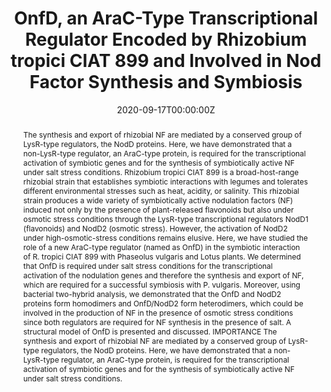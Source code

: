 ---
title: "OnfD, an AraC-Type Transcriptional Regulator Encoded by Rhizobium tropici CIAT 899 and Involved in Nod Factor Synthesis and Symbiosis"
authors:

- Pablo del Cerro
- Paula Ayala-García
- Pablo Buzón 
- admin
- Francisco Javier López-Baena 
- Francisco Javier Ollero 
- Francisco Pérez-Montaño

author_notes:
# - "Equal contribution"
# - "Equal contribution"
date: "2020-09-17T00:00:00Z"
doi: "https://doi.org/10.1128/AEM.01297-20"

# Schedule page publish date (NOT publication's date).
publishDate: "2017-04-01T00:00:00Z"

# Publication type.
# Legend: 0 = Uncategorized; 1 = Conference paper; 2 = Journal article;
# 3 = Preprint / Working Paper; 4 = Report; 5 = Book; 6 = Book section;
# 7 = Thesis; 8 = Patent
publication_types: ["2"]

# Publication name and optional abbreviated publication name.
publication: "*Applied and Environmental Microbiology*, 86 (19)"
publication_short: ""

abstract: The synthesis and export of rhizobial NF are mediated by a conserved group of LysR-type regulators, the NodD proteins. Here, we have demonstrated that a non-LysR-type regulator, an AraC-type protein, is required for the transcriptional activation of symbiotic genes and for the synthesis of symbiotically active NF under salt stress conditions. Rhizobium tropici CIAT 899 is a broad-host-range rhizobial strain that establishes symbiotic interactions with legumes and tolerates different environmental stresses such as heat, acidity, or salinity. This rhizobial strain produces a wide variety of symbiotically active nodulation factors (NF) induced not only by the presence of plant-released flavonoids but also under osmotic stress conditions through the LysR-type transcriptional regulators NodD1 (flavonoids) and NodD2 (osmotic stress). However, the activation of NodD2 under high-osmotic-stress conditions remains elusive. Here, we have studied the role of a new AraC-type regulator (named as OnfD) in the symbiotic interaction of R. tropici CIAT 899 with Phaseolus vulgaris and Lotus plants. We determined that OnfD is required under salt stress conditions for the transcriptional activation of the nodulation genes and therefore the synthesis and export of NF, which are required for a successful symbiosis with P. vulgaris. Moreover, using bacterial two-hybrid analysis, we demonstrated that the OnfD and NodD2 proteins form homodimers and OnfD/NodD2 form heterodimers, which could be involved in the production of NF in the presence of osmotic stress conditions since both regulators are required for NF synthesis in the presence of salt. A structural model of OnfD is presented and discussed. IMPORTANCE The synthesis and export of rhizobial NF are mediated by a conserved group of LysR-type regulators, the NodD proteins. Here, we have demonstrated that a non-LysR-type regulator, an AraC-type protein, is required for the transcriptional activation of symbiotic genes and for the synthesis of symbiotically active NF under salt stress conditions.

# Summary. An optional shortened abstract.
# summary: Lorem ipsum dolor sit amet, consectetur adipiscing elit. Duis posuere tellus ac convallis placerat. Proin tincidunt magna sed ex sollicitudin condimentum.

# links:
# - name: ""
#   url: ""
url_pdf: "https://journals.asm.org/doi/pdf/10.1128/AEM.01297-20"
# url_code: ''
# url_dataset: ''
# url_poster: ''
# url_project: ''
# url_slides: ''
# url_source: ''
# url_video: ''

ags:
- Source Themes
featured: true

# Featured image
# To use, add an image named `featured.jpg/png` to your page's folder. 
image:
  caption: ''
  focal_point: ""

# Associated Projects (optional).
#   Associate this publication with one or more of your projects.
#   Simply enter your project's folder or file name without extension.
#   E.g. `internal-project` references `content/project/internal-project/index.md`.
#   Otherwise, set `projects: []`.
projects: []

# Slides (optional).
#   Associate this publication with Markdown slides.
#   Simply enter your slide deck's filename without extension.
#   E.g. `slides: "example"` references `content/slides/example/index.md`.
#   Otherwise, set `slides: ""`.
# slides: example
---